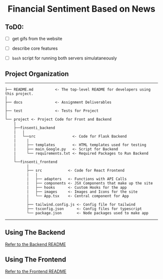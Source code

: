 
<h1 align="center">
  <a>Financial Sentiment Based on News</a>
</h1>

## ToD0:

- [ ] get gifs from the website
- [ ] describe core features
- [ ] `bash` script for running both servers simulataneously 



<h2>
  Project Organization
</h2>

------------

    ├── README.md          <- The top-level README for developers using this project.
    |
    ├── docs               <- Assignment Deliverables          
    │
    ├── test               <- Tests for Project           
    │
    └── project <- Project Code for Front and Backend
        |
        ├──finsenti_backend
        |   |
        |   └──src                 <- Code for Flask Backend
        |     |
        |     ├── templates        <- HTML templates used for testing
        |     ├── main_Google.py   <- Script for Backend
        |     └── requirements.txt <- Required Packages to Run Backend
        │
        └──finsenti_frontend     
              |
              ├── src            <- Code for React Frontend
              |   |
              |   ├── adapters   <- Functions with API Calls
              |   ├── components <- JSX Components that make up the site
              |   ├── hooks      <- Custom Hooks for the app
              |   ├── images     <- Images and Icons for the site
              |   └── App.tsx    <- Central component for App
              │
              ├── tailwind.config.js <- Config file for tailwind
              ├── tsconfig.json      <- Config files for typescript
              └── package.json       <- Node packages used to make app
   

--------

<h2>
  Using The Backend
</h2>

[Refer to the Backend README](https://github.com/moon1ock/FinancialSentiment/blob/main/project/finsenti_backend/README.md)

<h2>
  Using The Frontend
</h2>

[Refer to the Frontend README](https://github.com/moon1ock/FinancialSentiment/blob/main/project/finsenti_frontend/README.md)
